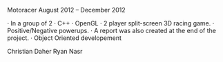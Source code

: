 Motoracer
August 2012 – December 2012

· In a group of 2
· C++
· OpenGL
· 2 player split-screen 3D racing game.
· Positive/Negative powerups.
· A report was also created at the end of the project.
· Object Oriented developement

Christian Daher
Ryan Nasr
